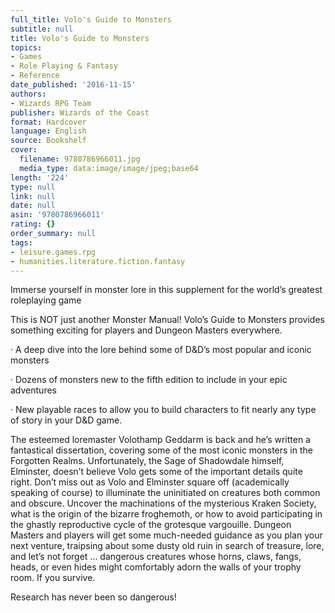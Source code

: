 ```yaml
---
full_title: Volo's Guide to Monsters
subtitle: null
title: Volo's Guide to Monsters
topics:
- Games
- Role Playing & Fantasy
- Reference
date_published: '2016-11-15'
authors:
- Wizards RPG Team
publisher: Wizards of the Coast
format: Hardcover
language: English
source: Bookshelf
cover:
  filename: 9780786966011.jpg
  media_type: data:image/image/jpeg;base64
length: '224'
type: null
link: null
date: null
asin: '9780786966011'
rating: {}
order_summary: null
tags:
- leisure.games.rpg
- humanities.literature.fiction.fantasy
---
```

Immerse yourself in monster lore in this supplement for the world’s greatest roleplaying game

This is NOT just another Monster Manual! Volo’s Guide to Monsters provides something exciting for players and Dungeon Masters everywhere.

· A deep dive into the lore behind some of D&D’s most popular and iconic monsters

· Dozens of monsters new to the fifth edition to include in your epic adventures

· New playable races to allow you to build characters to fit nearly any type of story in your D&D game.

The esteemed loremaster Volothamp Geddarm is back and he’s written a fantastical dissertation, covering some of the most iconic monsters in the Forgotten Realms. Unfortunately, the Sage of Shadowdale himself, Elminster, doesn’t believe Volo gets some of the important details quite right. Don’t miss out as Volo and Elminster square off (academically speaking of course) to illuminate the uninitiated on creatures both common and obscure. Uncover the machinations of the mysterious Kraken Society, what is the origin of the bizarre froghemoth, or how to avoid participating in the ghastly reproductive cycle of the grotesque vargouille. Dungeon Masters and players will get some much-needed guidance as you plan your next venture, traipsing about some dusty old ruin in search of treasure, lore, and let’s not forget ... dangerous creatures whose horns, claws, fangs, heads, or even hides might comfortably adorn the walls of your trophy room. If you survive.

Research has never been so dangerous!
